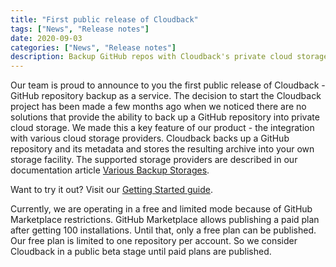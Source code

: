```yaml
---
title: "First public release of Cloudback"
tags: ["News", "Release notes"]
date: 2020-09-03
categories: ["News", "Release notes"]
description: Backup GitHub repos with Cloudback's private cloud storage integration
---
```


Our team is proud to announce to you the first public release of Cloudback - GitHub repository backup as a service. The decision to start the Cloudback project has been made a few months ago when we noticed there are no solutions that provide the ability to back up a GitHub repository into private cloud storage. We made this a key feature of our product - the integration with various cloud storage providers. Cloudback backs up a GitHub repository and its metadata and stores the resulting archive into your own storage facility. The supported storage providers are described in our documentation article [Various Backup Storages](https://docs.cloudback.it/features/various-backup-storages/).

Want to try it out? Visit our [Getting Started guide](https://docs.cloudback.it/getting-started/).

Currently, we are operating in a free and limited mode because of GitHub Marketplace restrictions. GitHub Marketplace allows publishing a paid plan after getting 100 installations. Until that, only a free plan can be published. Our free plan is limited to one repository per account. So we consider Cloudback in a public beta stage until paid plans are published.